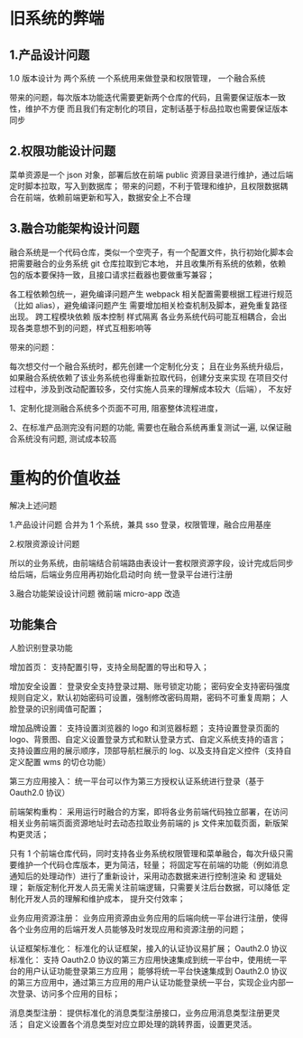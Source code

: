 # 旧系统的弊端

## 1.产品设计问题

1.0 版本设计为 两个系统
一个系统用来做登录和权限管理，
一个融合系统

带来的问题，每次版本功能迭代需要更新两个仓库的代码，且需要保证版本一致性，维护不方便
而且我们有定制化的项目，定制话基于标品拉取也需要保证版本同步

## 2.权限功能设计问题

菜单资源是一个 json 对象，部署后放在前端 public 资源目录进行维护，通过后端定时脚本拉取，写入到数据库；
带来的问题，不利于管理和维护，且权限数据耦合在前端，依赖前端更新和写入，数据安全上不合理

## 3.融合功能架构设计问题

融合系统是一个代码仓库，类似一个空壳子，有一个配置文件，执行初始化脚本会把需要融合的业务系统 git 仓库拉取到它本地，
并且收集所有系统的依赖，依赖包的版本要保持一致，且接口请求拦截器也要做重写兼容；

各工程依赖包统一，避免编译问题产生
webpack 相关配置需要根据工程进行规范（比如 alias），避免编译问题产生
需要增加相关检查机制及脚本，避免重复路径出现。
跨工程模块依赖
版本控制
样式隔离
各业务系统代码可能互相耦合，会出现各类意想不到的问题，样式互相影响等

带来的问题：

每次想交付一个融合系统时，都先创建一个定制化分支；
且在业务系统升级后，如果融合系统依赖了该业务系统也得重新拉取代码，创建分支来实现
在项目交付过程中，涉及到改动配置较多，交付实施人员来的理解成本较大（后端）， 不友好

1、定制化提测融合系统多个页面不可用, 阻塞整体流程进度，

2、在标准产品测完没有问题的功能, 需要也在融合系统再重复测试一遍, 以保证融合系统没有问题, 测试成本较高

# 重构的价值收益

解决上述问题

1.产品设计问题
合并为 1 个系统，兼具 sso 登录，权限管理，融合应用基座

2.权限资源设计问题

所以的业务系统，由前端结合前端路由表设计一套权限资源字段，设计完成后同步给后端，后端业务应用再初始化启动时向 统一登录平台进行注册

3.融合功能架设设计问题
微前端 micro-app 改造

## 功能集合

人脸识别登录功能

增加首页：
支持配置引导，支持全局配置的导出和导入；

增加安全设置：
登录安全支持登录过期、账号锁定功能；
密码安全支持密码强度规则自定义，默认初始密码可设置，强制修改密码周期，密码不可重复周期；
人脸登录的识别阈值可配置；

增加品牌设置：
支持设置浏览器的 logo 和浏览器标题；
支持设置登录页面的 logo、背景图、自定义设置登录方式和默认登录方式、自定义系统支持的语言；
支持设置应用的展示顺序，顶部导航栏展示的 log、以及支持自定义控件（支持自定义配置 wms 的切仓功能）

第三方应用接入：
统一平台可以作为第三方授权认证系统进行登录（基于 Oauth2.0 协议）

前端架构重构：
采用运行时融合的方案，即将各业务前端代码独立部署，在访问相关业务前端页面资源地址时去动态拉取业务前端的 js 文件来加载页面，新版架构更灵活；

只有 1 个前端仓库代码，同时支持各业务系统权限管理和菜单融合，每次升级只需要维护一个代码仓库版本，更为简洁，轻量；
将固定写在前端的功能（例如消息通知后的处理动作）进行了重新设计，采用动态数据来进行控制渲染 和 逻辑处理；
新版定制化开发人员无需关注前端逻辑，只需要关注后台数据，可以降低 定制化开发人员的理解和维护成本， 提升交付效率；

业务应用资源注册：
业务应用资源由业务应用的后端向统一平台进行注册，使得各个业务应用的后端开发人员能够及时发现应用和资源注册的问题；

认证框架标准化：
标准化的认证框架，接入的认证协议易扩展；
Oauth2.0 协议标准化：
支持 Oauth2.0 协议的第三方应用快速集成到统一平台中，使用统一平台的用户认证功能登录第三方应用；
能够将统一平台快速集成到 Oauth2.0 协议的第三方应用中，通过第三方应用的用户认证功能登录统一平台，实现企业内部一次登录、访问多个应用的目标；

消息类型注册：
提供标准化的消息类型注册接口，业务应用消息类型注册更灵活；
自定义设置各个消息类型对应立即处理的跳转界面，设置更灵活。

